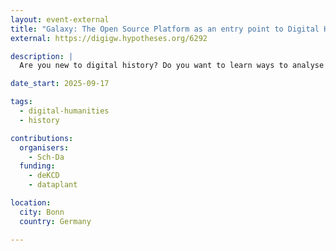 ```yaml
---
layout: event-external
title: "Galaxy: The Open Source Platform as an entry point to Digital Humanities and Research Data Management"
external: https://digigw.hypotheses.org/6292

description: |
  Are you new to digital history? Do you want to learn ways to analyse your sources with digital tools from your browser without any programming skills? Do you want to get an idea of research data management? Register for our course at the Historikertag 2025 in Bonn to find out more. **Note: This course will be held in German.**

date_start: 2025-09-17

tags:
  - digital-humanities
  - history

contributions:
  organisers:
    - Sch-Da
  funding:
    - deKCD
    - dataplant

location:
  city: Bonn
  country: Germany

---
```

